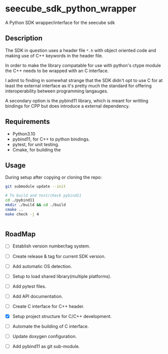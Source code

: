 # seecube_sdk_python_wrapper
A Python SDK wrapper/interface for the seecube sdk

## Description

The SDK in question uses a header file `*.h` with object oriented code and
making use of C++ keywords in the header file.

In order to make the library compatable for use with python's ctype module the
C++ needs to be wrapped with an C interface.

I admit to finding in somewhat strange that the SDK didn't opt to use C for at
least the external interface as it's pretty much the standard for offering 
interoperability between programming langauges.

A secondary option is the pybind11 library, which is meant for writting 
bindings for CPP but does introduce a external dependency.

## Requirements

- Python3.10
- pybind11, for C++ to python bindings.
- pytest, for unit testing.
- Cmake, for building the 


## Usage

During setup after copying or cloning the repo:

```sh
git submodule update --init

# To build and test/check pybind11
cd ./pybind11
mkdir ./build && cd ./build
cmake ..
make check -j 4



```



## RoadMap

- [ ] Establish version number/tag system.
- [ ] Create release & tag for current SDK version.
- [ ] Add automatic OS detection.
- [ ] Setup to load shared library(multiple platforms).
- [ ] Add pytest files.
- [ ] Add API documentation.
- [ ] Create C interface for C++ header.
- [X] Setup project structure for C/C++ development.
- [ ] Automate the building of C interface.
- [ ] Update doxygen configuration.
- [ ] Add pybind11 as git sub-module.




